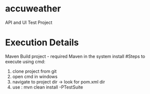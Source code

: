 # accuweather
API and UI Test Project

# Execution Details
Maven Build project - required Maven in the system install
#Steps to execute using cmd:
1. clone project from git
2. open cmd in windows
3. navigate to project dir -> look for pom.xml dir
4. use : mvn clean install -PTestSuite

